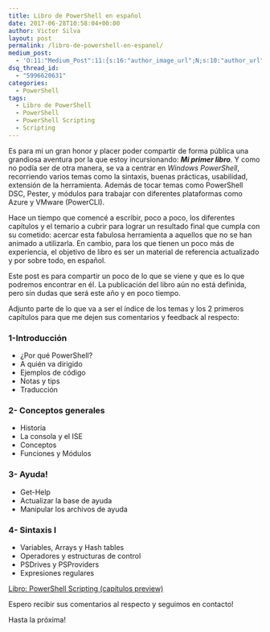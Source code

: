 ```yaml
---
title: Libro de PowerShell en español
date: 2017-06-28T10:58:04+00:00
author: Victor Silva
layout: post
permalink: /libro-de-powershell-en-espanol/
medium_post:
  - 'O:11:"Medium_Post":11:{s:16:"author_image_url";N;s:10:"author_url";N;s:11:"byline_name";N;s:12:"byline_email";N;s:10:"cross_link";s:2:"no";s:2:"id";N;s:21:"follower_notification";s:3:"yes";s:7:"license";s:19:"all-rights-reserved";s:14:"publication_id";s:2:"-1";s:6:"status";s:4:"none";s:3:"url";N;}'
dsq_thread_id:
  - "5996620631"
categories:
  - PowerShell
tags:
  - Libro de PowerShell
  - PowerShell
  - PowerShell Scripting
  - Scripting
---
```


Es para mi un gran honor y placer poder compartir de forma pública una grandiosa aventura por la que estoy incursionando: **_Mi primer libro_**. Y como no podía ser de otra manera, se va a centrar en _Windows PowerShell_, recorriendo varios temas como la sintaxis, buenas prácticas, usabilidad, extensión de la herramienta. Además de tocar temas como PowerShell DSC, Pester, y módulos para trabajar con diferentes plataformas como Azure y VMware (PowerCLI).

Hace un tiempo que comencé a escribir, poco a poco, los diferentes capítulos y el temario a cubrir para lograr un resultado final que cumpla con su cometido: acercar esta fabulosa herramienta a aquellos que no se han animado a utilizarla. En cambio, para los que tienen un poco más de experiencia, el objetivo de libro es ser un material de referencia actualizado y por sobre todo, en español.

Este post es para compartir un poco de lo que se viene y que es lo que podremos encontrar en él. La publicación del libro aún no está definida, pero sin dudas que será este año y en poco tiempo.

Adjunto parte de lo que va a ser el índice de los temas y los 2 primeros capítulos para que me dejen sus comentarios y feedback al respecto:

### 1-Introducción

  * ¿Por qué PowerShell?
  * A quién va dirigido
  * Ejemplos de código
  * Notas y tips
  * Traducción

### 2- Conceptos generales

  * Historia
  * La consola y el ISE
  * Conceptos
  * Funciones y Módulos

### 3- Ayuda!

  * Get-Help
  * Actualizar la base de ayuda
  * Manipular los archivos de ayuda

### 4- Sintaxis I

  * Variables, Arrays y Hash tables
  * Operadores y estructuras de control
  * PSDrives y PSProviders
  * Expresiones regulares

[Libro: PowerShell Scripting (capítulos preview)](https://gallery.technet.microsoft.com/Libro-de-PowerShell-19ddd8e8)

Espero recibir sus comentarios al respecto y seguimos en contacto!

Hasta la próxima!